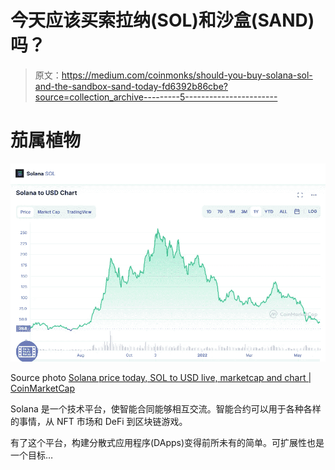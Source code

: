 # 今天应该买索拉纳(SOL)和沙盒(SAND)吗？

> 原文：<https://medium.com/coinmonks/should-you-buy-solana-sol-and-the-sandbox-sand-today-fd6392b86cbe?source=collection_archive---------5----------------------->

# 茄属植物

![](img/55d4c70a0c10003fe96ab21bdbfb648b.png)

Source photo [Solana price today, SOL to USD live, marketcap and chart | CoinMarketCap](https://coinmarketcap.com/currencies/solana/)

Solana 是一个技术平台，使智能合同能够相互交流。智能合约可以用于各种各样的事情，从 NFT 市场和 DeFi 到区块链游戏。

有了这个平台，构建分散式应用程序(DApps)变得前所未有的简单。可扩展性也是一个目标…